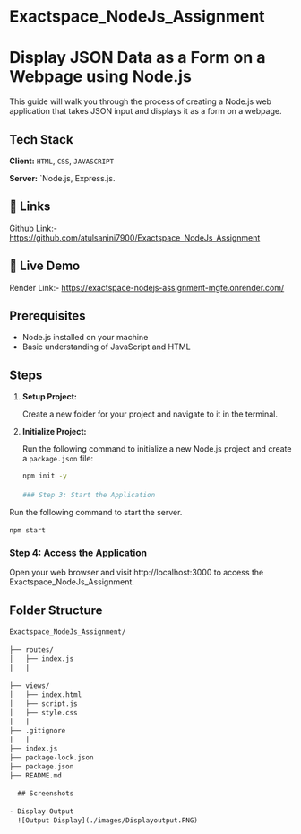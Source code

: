 ﻿# Exactspace_NodeJs_Assignment

# Display JSON Data as a Form on a Webpage using Node.js

This guide will walk you through the process of creating a Node.js web application that takes JSON input and displays it as a form on a webpage.
## Tech Stack

**Client:** `HTML`, `CSS`, `JAVASCRIPT`

**Server:** `Node.js, Express.js.


## 🔗 Links
Github Link:- https://github.com/atulsanini7900/Exactspace_NodeJs_Assignment

## 🔗 Live Demo
Render Link:- https://exactspace-nodejs-assignment-mgfe.onrender.com/

## Prerequisites

- Node.js installed on your machine
- Basic understanding of JavaScript and HTML

## Steps

1. **Setup Project:**

   Create a new folder for your project and navigate to it in the terminal.

2. **Initialize Project:**

   Run the following command to initialize a new Node.js project and create a `package.json` file:

   ```bash
   npm init -y

   ### Step 3: Start the Application

Run the following command to start the server.

``npm start``
### Step 4: Access the Application

Open your web browser and visit http://localhost:3000 to access the Exactspace_NodeJs_Assignment.

 ## Folder Structure
```
Exactspace_NodeJs_Assignment/

├── routes/
│   ├── index.js
|   |

├── views/
│   ├── index.html
│   ├── script.js
│   ├── style.css
|   |
├── .gitignore
|   |
├── index.js
├── package-lock.json
├── package.json
├── README.md

  ## Screenshots

- Display Output
  ![Output Display](./images/Displayoutput.PNG)